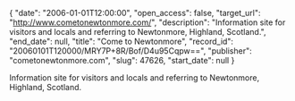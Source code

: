 {
  "date": "2006-01-01T12:00:00", 
  "open_access": false, 
  "target_url": "http://www.cometonewtonmore.com/", 
  "description": "Information site for visitors and locals and referring to Newtonmore, Highland, Scotland.", 
  "end_date": null, 
  "title": "Come to Newtonmore", 
  "record_id": "20060101T120000/MRY7P+8R/Bof/D4u95Cqpw==", 
  "publisher": "cometonewtonmore.com", 
  "slug": 47626, 
  "start_date": null
}

Information site for visitors and locals and referring to Newtonmore, Highland, Scotland.